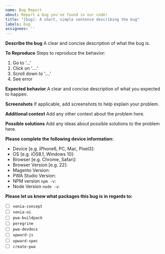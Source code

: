 ```yaml
---
name: Bug Report
about: Report a bug you've found in our code!
title: "[bug]: A short, simple sentence describing the bug"
labels: bug
assignees: ''
---
```


<!--
Thank you for taking the time to report this issue!
GitHub Issues should only be created for problems/topics related to this project's codebase.

Before submitting this issue, please make sure you are complying with our Code of Conduct:
https://github.com/magento/pwa-studio/blob/develop/.github/CODE_OF_CONDUCT.md

Issues that do not comply with our Code of Conduct or do not contain enough information may be closed at the maintainers' discretion.

Feel free to remove this section before creating this issue.
-->

**Describe the bug**
A clear and concise description of what the bug is.

**To Reproduce**
Steps to reproduce the behavior:
1. Go to '...'
2. Click on '....'
3. Scroll down to '....'
4. See error

**Expected behavior**
A clear and concise description of what you expected to happen.

**Screenshots**
If applicable, add screenshots to help explain your problem.

**Additional context**
Add any other context about the problem here.

**Possible solutions**
Add any ideas about possible solutions to the problem here.

**Please complete the following device information:**
 - Device [e.g. iPhone6, PC, Mac, Pixel3]:
 - OS [e.g. iOS8.1, Windows 10]:
 - Browser [e.g. Chrome, Safari]:
 - Browser Version [e.g. 22]:
 - Magento Version:
 - PWA Studio Version:
 - NPM version `npm -v`:
 - Node Version `node -v`:

<!-- Complete the following sections to help us apply appropriate labels! -->
**Please let us know what packages this bug is in regards to:**
- [ ] `venia-concept`
- [ ] `venia-ui`
- [ ] `pwa-buildpack`
- [ ] `peregrine`
- [ ] `pwa-devdocs`
- [ ] `upward-js`
- [ ] `upward-spec`
- [ ] `create-pwa`
